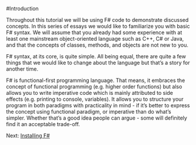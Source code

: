 #Introduction

Throughout this tutorial we will be using F# code to demonstrate discussed concepts. In this series of essays we would like to familiarize you with basic F# syntax. We will assume that you already had some experience with at least one mainstream object-oriented language such as C++, C# or Java, and that the concepts of classes, methods, and objects are not new to you. 

F# syntax, at its core, is quite simple. All being equal, there are quite a few things that we would like to change about the language but that’s a story for another time. 

F# is functional-first programming language. That means, it embraces the concept of functional programming (e.g. higher order functions) but also allows you to write  imperative code which is mainly attributed to side effects (e.g. printing to console, variables). It allows you to structure your program in both paradigms with practicality in mind - if it’s better to express the concept using functional paradigm, or imperative than do what’s simpler. Whether that’s a good idea people can argue - some will definitely find it an acceptable trade-off. 

Next: [Installing F#](12_installing_fsharp.md)